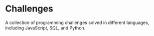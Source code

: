 # Challenges
A collection of programming challenges solved in different languages, including JavaScript, SQL, and Python.
